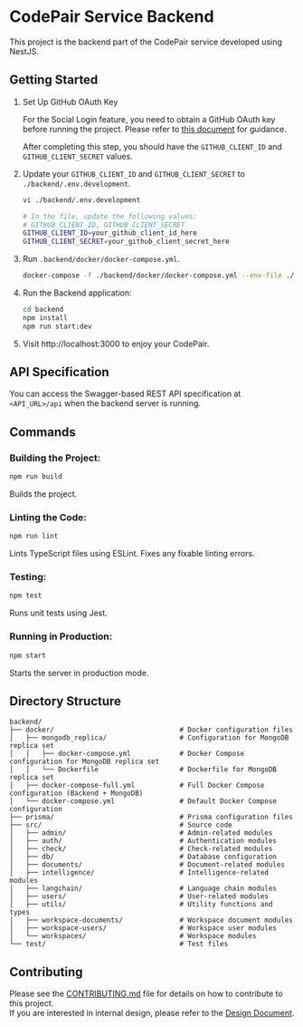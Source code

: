# CodePair Service Backend

This project is the backend part of the CodePair service developed using NestJS.

## Getting Started

1. Set Up GitHub OAuth Key

    For the Social Login feature, you need to obtain a GitHub OAuth key before running the project. Please refer to [this document](../docs/1_Set_Up_GitHub_OAuth_Key.md) for guidance.

    After completing this step, you should have the `GITHUB_CLIENT_ID` and `GITHUB_CLIENT_SECRET` values.

2. Update your `GITHUB_CLIENT_ID` and `GITHUB_CLIENT_SECRET` to `./backend/.env.development`.

    ```bash
    vi ./backend/.env.development

    # In the file, update the following values:
    # GITHUB_CLIENT_ID, GITHUB_CLIENT_SECRET
    GITHUB_CLIENT_ID=your_github_client_id_here
    GITHUB_CLIENT_SECRET=your_github_client_secret_here
    ```

3. Run `.backend/docker/docker-compose.yml`.

    ```bash
    docker-compose -f ./backend/docker/docker-compose.yml --env-file ./backend/.env.development up -d
    ```

4. Run the Backend application:

    ```bash
    cd backend
    npm install
    npm run start:dev
    ```

5. Visit http://localhost:3000 to enjoy your CodePair.

## API Specification

You can access the Swagger-based REST API specification at `<API_URL>/api` when the backend server is running.

## Commands

### Building the Project:

```bash
npm run build
```

Builds the project.

### Linting the Code:

```bash
npm run lint
```

Lints TypeScript files using ESLint. Fixes any fixable linting errors.

### Testing:

```bash
npm test
```

Runs unit tests using Jest.

### Running in Production:

```bash
npm start
```

Starts the server in production mode.

## Directory Structure

```
backend/
├── docker/                               # Docker configuration files
│   ├── mongodb_replica/                  # Configuration for MongoDB replica set
│   │   ├── docker-compose.yml            # Docker Compose configuration for MongoDB replica set
│   │   └── Dockerfile                    # Dockerfile for MongoDB replica set
│   ├── docker-compose-full.yml           # Full Docker Compose configuration (Backend + MongoDB)
│   └── docker-compose.yml                # Default Docker Compose configuration
├── prisma/                               # Prisma configuration files
├── src/                                  # Source code
│   ├── admin/                            # Admin-related modules
│   ├── auth/                             # Authentication modules
│   ├── check/                            # Check-related modules
│   ├── db/                               # Database configuration
│   ├── documents/                        # Document-related modules
│   ├── intelligence/                     # Intelligence-related modules
│   ├── langchain/                        # Language chain modules
│   ├── users/                            # User-related modules
│   ├── utils/                            # Utility functions and types
│   ├── workspace-documents/              # Workspace document modules
│   ├── workspace-users/                  # Workspace user modules
│   └── workspaces/                       # Workspace modules
└── test/                                 # Test files
```

## Contributing

Please see the [CONTRIBUTING.md](../CONTRIBUTING.md) file for details on how to contribute to this project.  
If you are interested in internal design, please refer to the [Design Document](./design/).
